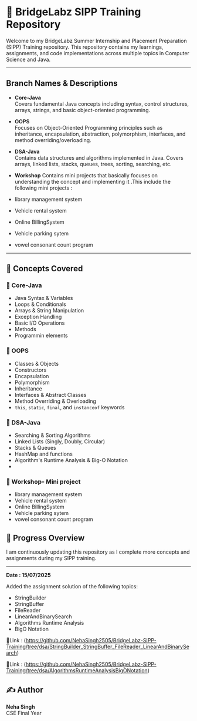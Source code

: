 # 🚀 BridgeLabz SIPP Training Repository

Welcome to my BridgeLabz Summer Internship and Placement Preparation (SIPP) Training repository. This repository contains my learnings, assignments, and code implementations across multiple topics in Computer Science and Java.

---

##  Branch Names & Descriptions

- **Core-Java**  
  Covers fundamental Java concepts including syntax, control structures, arrays, strings, and basic object-oriented programming.

- **OOPS**  
  Focuses on Object-Oriented Programming principles such as inheritance, encapsulation, abstraction, polymorphism, interfaces, and method overriding/overloading.

- **DSA-Java**  
  Contains data structures and algorithms implemented in Java. Covers arrays, linked lists, stacks, queues, trees, sorting, searching, etc.

- **Workshop**
 Contains mini projects that basically focuses on understanding the concept and implementing it .This include the following mini projects :
- library management system
- Vehicle rental system
- Online BillingSystem
- Vehicle parking sytem
- vowel consonant count program 


---

## 📘 Concepts Covered

### 🔹 Core-Java
- Java Syntax & Variables
- Loops & Conditionals
- Arrays & String Manipulation
- Exception Handling
- Basic I/O Operations
- Methods 
- Programmin elements 

### 🔹 OOPS
- Classes & Objects
- Constructors
- Encapsulation 
- Polymorphism
- Inheritance
- Interfaces & Abstract Classes
- Method Overriding & Overloading
- `this`, `static`, `final`, and `instanceof` keywords

### 🔹 DSA-Java
- Searching & Sorting Algorithms
- Linked Lists (Singly, Doubly, Circular)
- Stacks & Queues
- HashMap and functions
- Algorithm's Runtime Analysis & Big-O Notation
- 
### 🔹 Workshop- Mini project 
- library management system
- Vehicle rental system
- Online BillingSystem
- Vehicle parking sytem
- vowel consonant count program 

## 🧠 Progress Overview 

I am continuously updating this repository as I complete more concepts and assignments during my SIPP training.

---

**Date : 15/07/2025**

Added the  assignment solution of the following topics:

- StringBuilder
- StringBuffer
- FileReader
- LinearAndBinarySearch
- Algorithms Runtime Analysis
-  BigO Notation

🔹Link : (https://github.com/NehaSingh2505/BridgeLabz-SIPP-Training/tree/dsa/StringBuilder_StringBuffer_FileReader_LinearAndBinarySearch)


🔹Link : (https://github.com/NehaSingh2505/BridgeLabz-SIPP-Training/tree/dsa/AlgorithmsRuntimeAnalysisBigONotation)

 



## ✍️ Author

**Neha Singh**  
CSE Final Year

